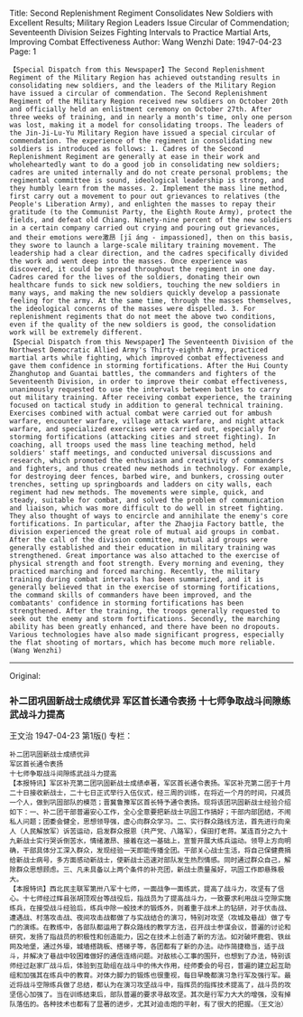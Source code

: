 Title: Second Replenishment Regiment Consolidates New Soldiers with Excellent Results; Military Region Leaders Issue Circular of Commendation; Seventeenth Division Seizes Fighting Intervals to Practice Martial Arts, Improving Combat Effectiveness
Author: Wang Wenzhi
Date: 1947-04-23
Page: 1

    【Special Dispatch from this Newspaper】The Second Replenishment Regiment of the Military Region has achieved outstanding results in consolidating new soldiers, and the leaders of the Military Region have issued a circular of commendation. The Second Replenishment Regiment of the Military Region received new soldiers on October 20th and officially held an enlistment ceremony on October 27th. After three weeks of training, and in nearly a month's time, only one person was lost, making it a model for consolidating troops. The leaders of the Jin-Ji-Lu-Yu Military Region have issued a special circular of commendation. The experience of the regiment in consolidating new soldiers is introduced as follows: 1. Cadres of the Second Replenishment Regiment are generally at ease in their work and wholeheartedly want to do a good job in consolidating new soldiers; cadres are united internally and do not create personal problems; the regimental committee is sound, ideological leadership is strong, and they humbly learn from the masses. 2. Implement the mass line method, first carry out a movement to pour out grievances to relatives (the People's Liberation Army), and enlighten the masses to repay their gratitude (to the Communist Party, the Eighth Route Army), protect the fields, and defeat old Chiang. Ninety-nine percent of the new soldiers in a certain company carried out crying and pouring out grievances, and their emotions were激昂 [jī áng - impassioned], then on this basis, they swore to launch a large-scale military training movement. The leadership had a clear direction, and the cadres specifically divided the work and went deep into the masses. Once experience was discovered, it could be spread throughout the regiment in one day. Cadres cared for the lives of the soldiers, donating their own healthcare funds to sick new soldiers, touching the new soldiers in many ways, and making the new soldiers quickly develop a passionate feeling for the army. At the same time, through the masses themselves, the ideological concerns of the masses were dispelled. 3. For replenishment regiments that do not meet the above two conditions, even if the quality of the new soldiers is good, the consolidation work will be extremely different.
    【Special Dispatch from this Newspaper】The Seventeenth Division of the Northwest Democratic Allied Army's Thirty-eighth Army, practiced martial arts while fighting, which improved combat effectiveness and gave them confidence in storming fortifications. After the Hui County Zhanghutop and Guantai battles, the commanders and fighters of the Seventeenth Division, in order to improve their combat effectiveness, unanimously requested to use the intervals between battles to carry out military training. After receiving combat experience, the training focused on tactical study in addition to general technical training. Exercises combined with actual combat were carried out for ambush warfare, encounter warfare, village attack warfare, and night attack warfare, and specialized exercises were carried out, especially for storming fortifications (attacking cities and street fighting). In coaching, all troops used the mass line teaching method, held soldiers' staff meetings, and conducted universal discussions and research, which promoted the enthusiasm and creativity of commanders and fighters, and thus created new methods in technology. For example, for destroying deer fences, barbed wire, and bunkers, crossing outer trenches, setting up springboards and ladders on city walls, each regiment had new methods. The movements were simple, quick, and steady, suitable for combat, and solved the problem of communication and liaison, which was more difficult to do well in street fighting. They also thought of ways to encircle and annihilate the enemy's core fortifications. In particular, after the Zhaojia Factory battle, the division experienced the great role of mutual aid groups in combat. After the call of the division committee, mutual aid groups were generally established and their education in military training was strengthened. Great importance was also attached to the exercise of physical strength and foot strength. Every morning and evening, they practiced marching and forced marching. Recently, the military training during combat intervals has been summarized, and it is generally believed that in the exercise of storming fortifications, the command skills of commanders have been improved, and the combatants' confidence in storming fortifications has been strengthened. After the training, the troops generally requested to seek out the enemy and storm fortifications. Secondly, the marching ability has been greatly enhanced, and there have been no dropouts. Various technologies have also made significant progress, especially the flat shooting of mortars, which has become much more reliable. (Wang Wenzhi)



<hr /> 

Original: 


### 补二团巩固新战士成绩优异  军区首长通令表扬  十七师争取战斗间隙练武战斗力提高
王文治
1947-04-23
第1版()
专栏：

    补二团巩固新战士成绩优异
    军区首长通令表扬
    十七师争取战斗间隙练武战斗力提高
    【本报特讯】军区补充第二团巩固新战士成绩卓著，军区首长通令表扬。军区补充第二团于十月二十日接收新战士，二十七日正式举行入伍仪式，经三周的训练，在将近一个月的时间，只减员一个人，做到巩固部队的模范；晋冀鲁豫军区首长特予通令表扬。现将该团巩固新战士经验介绍如下：一、补二团干部普遍安心工作，全心全意要把新战士巩固工作搞好；干部内部团结，不闹私人问题；团委会健全，思想领导强，虚心向群众学习。二、实行群众路线方法，首先进行向亲人（人民解放军）诉苦运动，启发群众报恩（共产党、八路军），保田打老蒋。某连百分之九十九新战士实行哭诉倒苦水，情绪激昂、接着在这一基础上，宣誓开展大练兵运动。领导上方向明确，干部具体分工深入群众，发现经验一天即能传播全团。干部关心战士生活，将自己保健费捐给新战士病号，多方面感动新战士，使新战士迅速对部队发生热烈情感。同时通过群众自己，解除群众思想顾虑。三、凡未具备以上两个条件的补充团，新战士质量虽好，巩固工作即悬殊极大。
    【本报特讯】西北民主联军第卅八军十七师，一面战争一面练武，提高了战斗力，攻坚有了信心。十七师经过辉县张胡顶观台等战役后，指战员为了提高战斗力，一致要求利用战斗空隙实施练兵，在接受战斗经验后，练兵中除一般技术的锻炼外，则着重于战术上的钻研，对于伏击战、遭遇战、村落攻击战、夜间攻击战都做了与实战结合的演习，特别对攻坚（攻城及巷战）做了专门的演练。在教练中，各部队都运用了群众路线的教学方法，召开战士参谋会议，普遍的讨论和研究，发扬了指战员的积极性和创造能力，因之在技术上创造了新的方法。如对破坏鹿砦、铁丝网及地堡，通过外壕，城墙搭跳板、搭梯子等，各团都有了新的办法。动作简捷稳当，适于战斗，并解决了巷战中较困难做好的通信连络问题。对敌核心工事的围歼，也想到了办法，特别该师经过赵家厂战斗后，体验到互助组在战斗中的伟大作用，经师委会的号召，普遍的建立起互助组和加强其在练兵中的教育。对体力脚力的锻炼也很重视，每日早晚都演习急行军及强行军。最近将战斗空隙练兵做了总结，都认为在演习攻坚战斗中，指挥员的指挥技术提高了，战斗员的攻坚信心加强了。当在训练结束后，部队普遍的要求寻敌攻坚。其次是行军力大大的增强，没有掉队落伍的。各种技术也都有了显著的进步，尤其对迫击炮的平射，有了很大的把握。（王文治）
